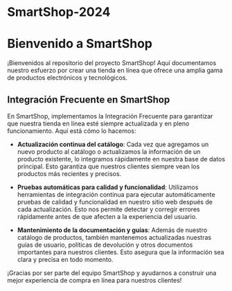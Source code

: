 # SmartShop-2024

# Bienvenido a SmartShop

¡Bienvenidos al repositorio del proyecto SmartShop! Aquí documentamos nuestro esfuerzo por crear una tienda en línea que ofrece una amplia gama de productos electrónicos y tecnológicos.

## Integración Frecuente en SmartShop

En SmartShop, implementamos la Integración Frecuente para garantizar que nuestra tienda en línea esté siempre actualizada y en pleno funcionamiento. Aquí está cómo lo hacemos:

- **Actualización continua del catálogo**: Cada vez que agregamos un nuevo producto al catálogo o actualizamos la información de un producto existente, lo integramos rápidamente en nuestra base de datos principal. Esto garantiza que nuestros clientes siempre vean los productos más recientes y precisos.

- **Pruebas automáticas para calidad y funcionalidad**: Utilizamos herramientas de integración continua para ejecutar automáticamente pruebas de calidad y funcionalidad en nuestro sitio web después de cada actualización. Esto nos permite detectar y corregir errores rápidamente antes de que afecten a la experiencia del usuario.

- **Mantenimiento de la documentación y guías**: Además de nuestro catálogo de productos, también mantenemos actualizadas nuestras guías de usuario, políticas de devolución y otros documentos importantes para nuestros clientes. Esto asegura que la información sea clara y precisa en todo momento.


¡Gracias por ser parte del equipo SmartShop y ayudarnos a construir una mejor experiencia de compra en línea para nuestros clientes!
